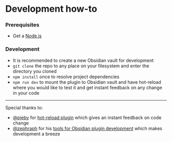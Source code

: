 # Development how-to

### Prerequisites

- Get a [Node.js](https://nodejs.org/)

### Development

- It is recommended to create a new Obsidian vault for development
- `git clone` the repo to any place on your filesystem and enter the directory you cloned
- `npm install` once to resolve project dependencies
- `npm run dev` to mount the plugin to Obsidian vault and have hot-reload
  where you would like to test it and get instant feedback on any change in your code

---

Special thanks to:

- [@pjeby][pjeby] for [hot-reload plugin][hot-reload] which gives an instant feedback on code change
- [@zephraph][zephraph] for his [tools for Obsidian plugin development][obsidian-tools] which makes development a breeze

[zephraph]: https://github.com/zephraph/
[obsidian-tools]: https://github.com/zephraph/obsidian-tools
[pjeby]: https://github.com/pjeby
[hot-reload]: https://github.com/pjeby/hot-reload
